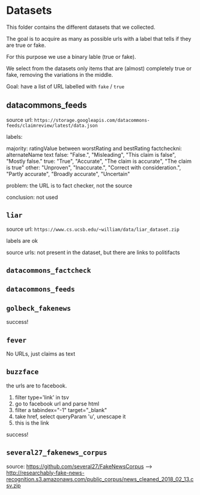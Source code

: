# Datasets

This folder contains the different datasets that we collected.

The goal is to acquire as many as possible urls with a label that tells if they are true or fake.

For this purpose we use a binary lable (true or fake).

We select from the datasets only items that are (almost) completely true or fake, removing the variations in the middle.

Goal: have a list of URL labelled with `fake` / `true`

## datacommons_feeds

source url: `https://storage.googleapis.com/datacommons-feeds/claimreview/latest/data.json`

labels:

majority: ratingValue between worstRating and bestRating
factcheckni: alternateName text
  false: "False.", "Misleading", "This claim is false", "Mostly false."
  true: "True", "Accurate", "The claim is accurate", "The claim is true"
  other: "Unproven", "Inaccurate.", "Correct with consideration.", "Partly accurate", "Broadly accurate", "Uncertain"

problem: the URL is to fact checker, not the source

conclusion: not used

## `liar`

source url: `https://www.cs.ucsb.edu/~william/data/liar_dataset.zip`

labels are ok

source urls: not present in the dataset, but there are links to politifacts

## `datacommons_factcheck`

## `datacommons_feeds`

## `golbeck_fakenews`

success!

## `fever`

No URLs, just claims as text

## `buzzface`

the urls are to facebook.

1. filter type='link' in tsv
2. go to facebook url and parse html
3. filter a tabindex="-1" target="_blank"
4. take href, select queryParam 'u', unescape it
5. this is the link

success!

## `several27_fakenews_corpus`

source: https://github.com/several27/FakeNewsCorpus --> http://researchably-fake-news-recognition.s3.amazonaws.com/public_corpus/news_cleaned_2018_02_13.csv.zip

